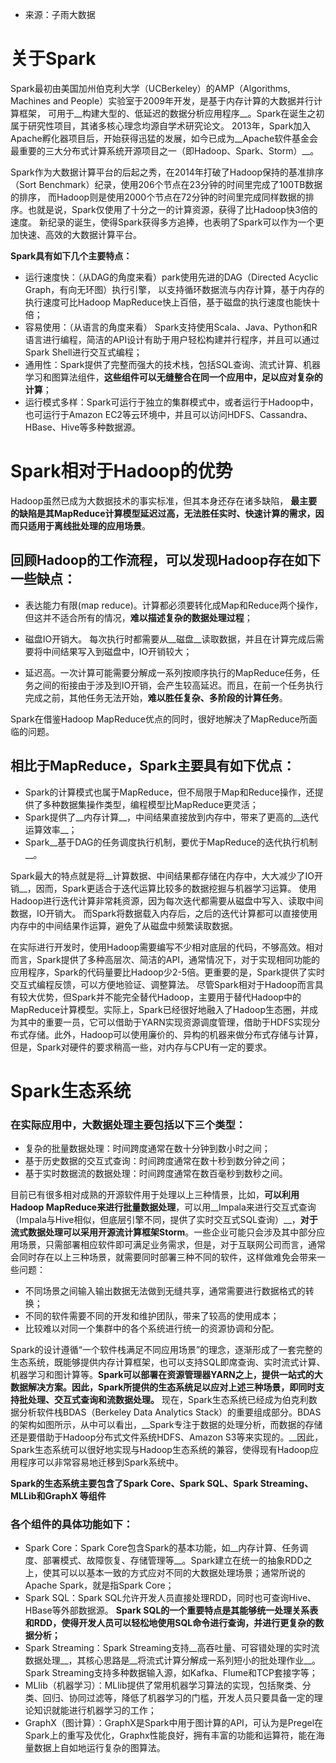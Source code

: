 * 来源：子雨大数据 

# 关于Spark

Spark最初由美国加州伯克利大学（UCBerkeley）的AMP（Algorithms, Machines and People）实验室于2009年开发，是基于内存计算的大数据并行计算框架，
可用于__构建大型的、低延迟的数据分析应用程序__。Spark在诞生之初属于研究性项目，其诸多核心理念均源自学术研究论文。
2013年，Spark加入Apache孵化器项目后，开始获得迅猛的发展，如今已成为__Apache软件基金会最重要的三大分布式计算系统开源项目之一（即Hadoop、Spark、Storm）__。

Spark作为大数据计算平台的后起之秀，在2014年打破了Hadoop保持的基准排序（Sort Benchmark）纪录，使用206个节点在23分钟的时间里完成了100TB数据的排序，
而Hadoop则是使用2000个节点在72分钟的时间里完成同样数据的排序。也就是说，Spark仅使用了十分之一的计算资源，获得了比Hadoop快3倍的速度。
新纪录的诞生，使得Spark获得多方追捧，也表明了Spark可以作为一个更加快速、高效的大数据计算平台。


__Spark具有如下几个主要特点：__

* 运行速度快：（从DAG的角度来看）park使用先进的DAG（Directed Acyclic Graph，有向无环图）执行引擎，
以支持循环数据流与内存计算，基于内存的执行速度可比Hadoop MapReduce快上百倍，基于磁盘的执行速度也能快十倍；
* 容易使用：（从语言的角度来看）
Spark支持使用Scala、Java、Python和R语言进行编程，简洁的API设计有助于用户轻松构建并行程序，并且可以通过Spark Shell进行交互式编程；
* 通用性：Spark提供了完整而强大的技术栈，包括SQL查询、流式计算、机器学习和图算法组件，__这些组件可以无缝整合在同一个应用中，足以应对复杂的计算__；
* 运行模式多样：Spark可运行于独立的集群模式中，或者运行于Hadoop中，也可运行于Amazon EC2等云环境中，并且可以访问HDFS、Cassandra、HBase、Hive等多种数据源。

# Spark相对于Hadoop的优势

Hadoop虽然已成为大数据技术的事实标准，但其本身还存在诸多缺陷，
__最主要的缺陷是其MapReduce计算模型延迟过高，无法胜任实时、快速计算的需求，因而只适用于离线批处理的应用场景__。

## 回顾Hadoop的工作流程，可以发现Hadoop存在如下一些缺点：

* 表达能力有限(map reduce)。计算都必须要转化成Map和Reduce两个操作，但这并不适合所有的情况，__难以描述复杂的数据处理过程__；

* 磁盘IO开销大。 每次执行时都需要从__磁盘__读取数据，并且在计算完成后需要将中间结果写入到磁盘中，IO开销较大；
* 延迟高。一次计算可能需要分解成一系列按顺序执行的MapReduce任务，任务之间的衔接由于涉及到IO开销，会产生较高延迟。而且，在前一个任务执行完成之前，其他任务无法开始，__难以胜任复杂、多阶段的计算任务__。

Spark在借鉴Hadoop MapReduce优点的同时，很好地解决了MapReduce所面临的问题。

## 相比于MapReduce，Spark主要具有如下优点：
* Spark的计算模式也属于MapReduce，但不局限于Map和Reduce操作，还提供了多种数据集操作类型，编程模型比MapReduce更灵活；
* Spark提供了__内存计算__，中间结果直接放到内存中，带来了更高的__迭代运算效率__；
* Spark__基于DAG的任务调度执行机制，要优于MapReduce的迭代执行机制__。


Spark最大的特点就是将__计算数据、中间结果都存储在内存中，大大减少了IO开销__，因而，Spark更适合于迭代运算比较多的数据挖掘与机器学习运算。
使用Hadoop进行迭代计算非常耗资源，因为每次迭代都需要从磁盘中写入、读取中间数据，IO开销大。
而Spark将数据载入内存后，之后的迭代计算都可以直接使用内存中的中间结果作运算，避免了从磁盘中频繁读取数据。

在实际进行开发时，使用Hadoop需要编写不少相对底层的代码，不够高效。相对而言，Spark提供了多种高层次、简洁的API，通常情况下，对于实现相同功能的应用程序，Spark的代码量要比Hadoop少2-5倍。更重要的是，Spark提供了实时交互式编程反馈，可以方便地验证、调整算法。
尽管Spark相对于Hadoop而言具有较大优势，但Spark并不能完全替代Hadoop，主要用于替代Hadoop中的MapReduce计算模型。实际上，Spark已经很好地融入了Hadoop生态圈，并成为其中的重要一员，它可以借助于YARN实现资源调度管理，借助于HDFS实现分布式存储。此外，Hadoop可以使用廉价的、异构的机器来做分布式存储与计算，但是，Spark对硬件的要求稍高一些，对内存与CPU有一定的要求。

# Spark生态系统

### 在实际应用中，大数据处理主要包括以下三个类型：
* 复杂的批量数据处理：时间跨度通常在数十分钟到数小时之间；
* 基于历史数据的交互式查询：时间跨度通常在数十秒到数分钟之间；
* 基于实时数据流的数据处理：时间跨度通常在数百毫秒到数秒之间。

目前已有很多相对成熟的开源软件用于处理以上三种情景，比如，__可以利用Hadoop MapReduce来进行批量数据处理__，可以用__Impala来进行交互式查询（Impala与Hive相似，但底层引擎不同，提供了实时交互式SQL查询）__，__对于流式数据处理可以采用开源流计算框架Storm__。一些企业可能只会涉及其中部分应用场景，只需部署相应软件即可满足业务需求，但是，对于互联网公司而言，通常会同时存在以上三种场景，就需要同时部署三种不同的软件，这样做难免会带来一些问题：
* 不同场景之间输入输出数据无法做到无缝共享，通常需要进行数据格式的转换；
* 不同的软件需要不同的开发和维护团队，带来了较高的使用成本；
* 比较难以对同一个集群中的各个系统进行统一的资源协调和分配。

Spark的设计遵循“一个软件栈满足不同应用场景”的理念，逐渐形成了一套完整的生态系统，既能够提供内存计算框架，也可以支持SQL即席查询、实时流式计算、机器学习和图计算等。__Spark可以部署在资源管理器YARN之上，提供一站式的大数据解决方案。因此，Spark所提供的生态系统足以应对上述三种场景，即同时支持批处理、交互式查询和流数据处理。__
现在，Spark生态系统已经成为伯克利数据分析软件栈BDAS（Berkeley Data Analytics Stack）的重要组成部分。BDAS的架构如图所示，从中可以看出，__Spark专注于数据的处理分析，而数据的存储还是要借助于Hadoop分布式文件系统HDFS、Amazon S3等来实现的。__因此，Spark生态系统可以很好地实现与Hadoop生态系统的兼容，使得现有Hadoop应用程序可以非常容易地迁移到Spark系统中。

__Spark的生态系统主要包含了Spark Core、Spark SQL、Spark Streaming、MLLib和GraphX 等组件__
### 各个组件的具体功能如下：
* Spark Core：Spark Core包含Spark的基本功能，如__内存计算、任务调度、部署模式、故障恢复、存储管理等__。Spark建立在统一的抽象RDD之上，使其可以以基本一致的方式应对不同的大数据处理场景；通常所说的Apache Spark，就是指Spark Core；
* Spark SQL：Spark SQL允许开发人员直接处理RDD，同时也可查询Hive、HBase等外部数据源。
__Spark SQL的一个重要特点是其能够统一处理关系表和RDD，使得开发人员可以轻松地使用SQL命令进行查询，并进行更复杂的数据分析；__
*  Spark Streaming：Spark Streaming支持__高吞吐量、可容错处理的实时流数据处理__，其核心思路是__将流式计算分解成一系列短小的批处理作业__。Spark Streaming支持多种数据输入源，如Kafka、Flume和TCP套接字等；
* MLlib（机器学习）：MLlib提供了常用机器学习算法的实现，包括聚类、分类、回归、协同过滤等，降低了机器学习的门槛，开发人员只要具备一定的理论知识就能进行机器学习的工作；
* GraphX（图计算）：GraphX是Spark中用于图计算的API，可认为是Pregel在Spark上的重写及优化，Graphx性能良好，拥有丰富的功能和运算符，能在海量数据上自如地运行复杂的图算法。
